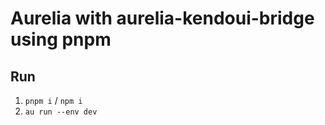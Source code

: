 # Aurelia with aurelia-kendoui-bridge using pnpm
## Run
1. `pnpm i` / `npm i`
2. `au run --env dev`
